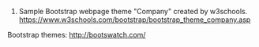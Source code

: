 1. Sample Bootstrap webpage theme "Company" created by w3schools.
https://www.w3schools.com/bootstrap/bootstrap_theme_company.asp


Bootstrap themes: 
http://bootswatch.com/

